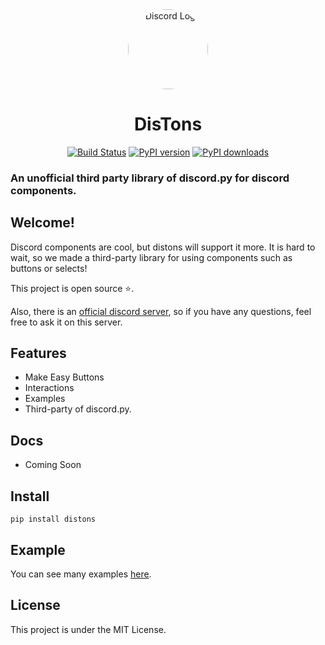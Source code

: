 <div align="center">
    <a href="https://pypi.org/project/distons"><img src="https://assets.mofoprod.net/network/images/discord.original.jpg" alt="Discord Logo" height="128" style="border-radius: 50%"></a>
    <h1>DisTons</h1>
</div>
<div align="center">
        <a href="https://pypi.org/project/distons"><img src="https://pypi.org/project/distons" alt="Build Status"></a>
        <a href="https://pypi.org/project/distons"><img src="https://badge.fury.io/py/distons.svg" alt="PyPI version"></a>
        <a href="https://pypi.org/project/distons"><img src="https://img.shields.io/pypi/dm/distons" alt="PyPI downloads"></a>
</div>
<p align="center">
    <h3>An unofficial third party library of discord.py for discord components.</h3>
</p>

## Welcome!

Discord components are cool, but distons will support it more. It
is hard to wait, so we made a third-party library for using components such as
buttons or selects!

This project is open source ⭐.

Also, there is an [official discord server](https://discord.gg/ggen), so
if you have any questions, feel free to ask it on this server.

## Features

- Make Easy Buttons
- Interactions
- Examples
- Third-party of discord.py.

## Docs

- Coming Soon

## Install

```
pip install distons
```

## Example

You can see many examples
[here](https://github.com/discordenjoyer/distons/tree/main/examples).

## License

This project is under the MIT License.
